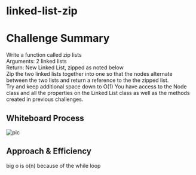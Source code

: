 # linked-list-zip

# Challenge Summary
Write a function called zip lists   
Arguments: 2 linked lists  
Return: New Linked List, zipped as noted below   
Zip the two linked lists together into one so that the nodes alternate between the two lists and return a reference to the the zipped list.   
Try and keep additional space down to O(1) 
You have access to the Node class and all the properties on the Linked List class as well as the methods created in previous challenges.

## Whiteboard Process
![pic](/linked-list/assest/zip.png)

## Approach & Efficiency


big o is  o(n) because of the while loop 

